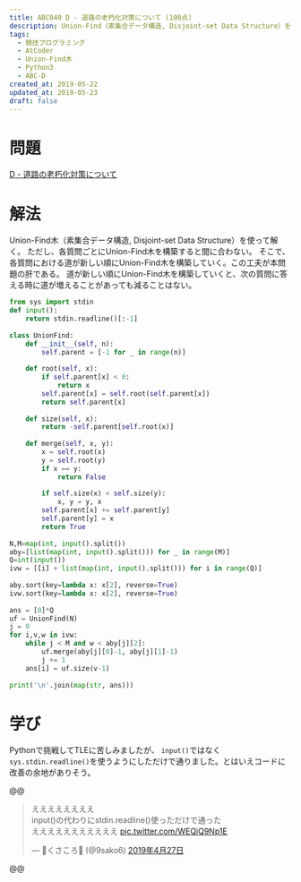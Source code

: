 ```yaml
---
title: ABC040 D - 道路の老朽化対策について (100点)
description: Union-Find（素集合データ構造, Disjoint-set Data Structure）を使って解く。 ただし、各質問ごとにUnion-Findを構築すると間に合わない。 そこで、...
tags:
  - 競技プログラミング
  - AtCoder
  - Union-Find木
  - Python3
  - ABC-D
created_at: 2019-05-22
updated_at: 2019-05-23
draft: false
---
```


# 問題
[D - 道路の老朽化対策について](https://atcoder.jp/contests/abc040/tasks/abc040_d)

# 解法
Union-Find木（素集合データ構造, Disjoint-set Data Structure）を使って解く。
ただし、各質問ごとにUnion-Find木を構築すると間に合わない。
そこで、各質問における道が新しい順にUnion-Find木を構築していく。この工夫が本問題の肝である。
道が新しい順にUnion-Find木を構築していくと、次の質問に答える時に道が増えることがあっても減ることはない。

```python
from sys import stdin
def input():
    return stdin.readline()[:-1]
 
class UnionFind:
    def __init__(self, n):
        self.parent = [-1 for _ in range(n)]
 
    def root(self, x):
        if self.parent[x] < 0:
            return x
        self.parent[x] = self.root(self.parent[x])
        return self.parent[x]
 
    def size(self, x):
        return -self.parent[self.root(x)]
 
    def merge(self, x, y):
        x = self.root(x)
        y = self.root(y)
        if x == y:
            return False
 
        if self.size(x) < self.size(y):
            x, y = y, x
        self.parent[x] += self.parent[y]
        self.parent[y] = x
        return True
 
N,M=map(int, input().split())
aby=[list(map(int, input().split())) for _ in range(M)]
Q=int(input())
ivw = [[i] + list(map(int, input().split())) for i in range(Q)]
 
aby.sort(key=lambda x: x[2], reverse=True)
ivw.sort(key=lambda x: x[2], reverse=True)
 
ans = [0]*Q
uf = UnionFind(N)
j = 0
for i,v,w in ivw:
    while j < M and w < aby[j][2]:
        uf.merge(aby[j][0]-1, aby[j][1]-1)
        j += 1
    ans[i] = uf.size(v-1)
 
print('\n'.join(map(str, ans)))
```

# 学び
Pythonで挑戦してTLEに苦しみましたが、
`input()`ではなく`sys.stdin.readline()`を使うようにしただけで通りました。とはいえコードに改善の余地がありそう。

@@
<blockquote class="twitter-tweet" data-lang="ja"><p lang="ja" dir="ltr">ええええええええ<br>input()の代わりにstdin.readline()使っただけで通った<br>えええええええええええ <a href="https://t.co/WEQiQ9Np1E">pic.twitter.com/WEQiQ9Np1E</a></p>&mdash; 🌾くさころ🌾 (@9sako6) <a href="https://twitter.com/9sako6/status/1122073726894260225?ref_src=twsrc%5Etfw">2019年4月27日</a></blockquote>
<script async src="https://platform.twitter.com/widgets.js" charset="utf-8"></script>
@@